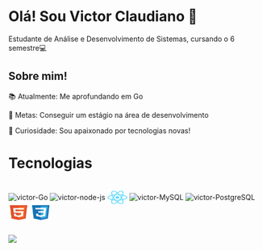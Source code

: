 # Olá! Sou Victor Claudiano 👋
<p>Estudante de Análise e Desenvolvimento de Sistemas, cursando o 6 semestre💻</p>

<h2>Sobre mim!</h2>
<p>📚 Atualmente: Me aprofundando em Go</p>
<p>🎯 Metas: Conseguir um estágio na área de desenvolvimento </p>
<p>🎲 Curiosidade: Sou apaixonado por tecnologias novas!</p>



<h1>Tecnologias</h1>
<div style="display: inline_block"><br>
  <img align="center" alt="victor-Go" height="30" width="40" src="https://cdn.jsdelivr.net/gh/devicons/devicon@latest/icons/go/go-original-wordmark.svg">
  <img align="center" alt="victor-node-js" height="30" width="40" src="https://cdn.jsdelivr.net/gh/devicons/devicon@latest/icons/nodejs/nodejs-original-wordmark.svg">
  <img align="center" alt="victor-React" height="30" width="40" src="https://raw.githubusercontent.com/devicons/devicon/master/icons/react/react-original.svg">
  <img align="center" alt="victor-MySQL" height="30" width="40" src="https://cdn.jsdelivr.net/gh/devicons/devicon@latest/icons/mysql/mysql-original-wordmark.svg">
  <img align="center" alt="victor-PostgreSQL" height="30" width="40" src="https://cdn.jsdelivr.net/gh/devicons/devicon@latest/icons/postgresql/postgresql-original-wordmark.svg">
  <img align="center" alt="victor-HTML" height="30" width="40" src="https://raw.githubusercontent.com/devicons/devicon/master/icons/html5/html5-original.svg">
  <img align="center" alt="victor-CSS" height="30" width="40" src="https://raw.githubusercontent.com/devicons/devicon/master/icons/css3/css3-original.svg">
  
  
          
          
  
         
</div>

          
          
          
  ##
 
<div> 
  <a href="https://www.linkedin.com/in/victorclaudiano" target="_blank"><img src="https://img.shields.io/badge/-LinkedIn-%230077B5?style=for-the-badge&logo=linkedin&logoColor=white" target="_blank"></a> 
</div>
